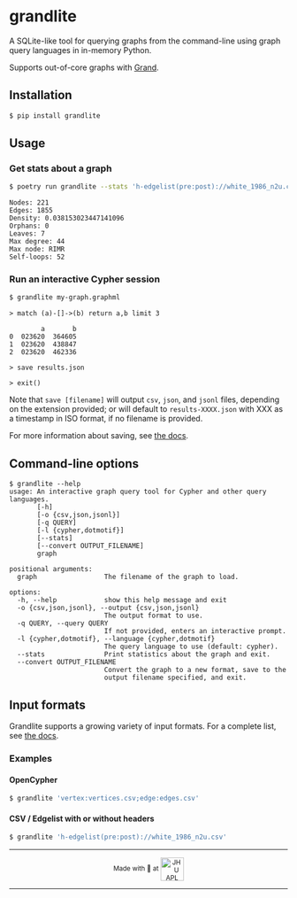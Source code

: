 # grandlite

A SQLite-like tool for querying graphs from the command-line using graph query languages in in-memory Python.

Supports out-of-core graphs with [Grand](https://github.com/aplbrain/grand).

## Installation

```bash
$ pip install grandlite
```

## Usage

### Get stats about a graph

```bash
$ poetry run grandlite --stats 'h-edgelist(pre:post)://white_1986_n2u.csv'
```

```
Nodes: 221
Edges: 1855
Density: 0.038153023447141096
Orphans: 0
Leaves: 7
Max degree: 44
Max node: RIMR
Self-loops: 52
```

### Run an interactive Cypher session

```bash
$ grandlite my-graph.graphml
```

```cypher
> match (a)-[]->(b) return a,b limit 3

        a       b
0  023620  364605
1  023620  438847
2  023620  462336

> save results.json

> exit()
```

Note that `save [filename]` will output `csv`, `json`, and `jsonl` files, depending on the extension provided; or will default to `results-XXXX.json` with XXX as a timestamp in ISO format, if no filename is provided.

For more information about saving, see [the docs](./docs/Saving.md).

## Command-line options

```
$ grandlite --help
usage: An interactive graph query tool for Cypher and other query languages.
       [-h]
       [-o {csv,json,jsonl}]
       [-q QUERY]
       [-l {cypher,dotmotif}]
       [--stats]
       [--convert OUTPUT_FILENAME]
       graph

positional arguments:
  graph                 The filename of the graph to load.

options:
  -h, --help            show this help message and exit
  -o {csv,json,jsonl}, --output {csv,json,jsonl}
                        The output format to use.
  -q QUERY, --query QUERY
                        If not provided, enters an interactive prompt.
  -l {cypher,dotmotif}, --language {cypher,dotmotif}
                        The query language to use (default: cypher).
  --stats               Print statistics about the graph and exit.
  --convert OUTPUT_FILENAME
                        Convert the graph to a new format, save to the
                        output filename specified, and exit.
```

## Input formats

Grandlite supports a growing variety of input formats. For a complete list, see [the docs](./docs/Input-Formats.md).

### Examples

#### OpenCypher

```bash
$ grandlite 'vertex:vertices.csv;edge:edges.csv'
```

#### CSV / Edgelist with or without headers

```bash
$ grandlite 'h-edgelist(pre:post)://white_1986_n2u.csv'
```

---

<p align='center'><small>Made with 💙 at <a href='http://www.jhuapl.edu/'><img alt='JHU APL' align='center' src='https://user-images.githubusercontent.com/693511/62956859-a967ca00-bdc1-11e9-998e-3888e8a24e86.png' height='42px'></a></small></p>

---

